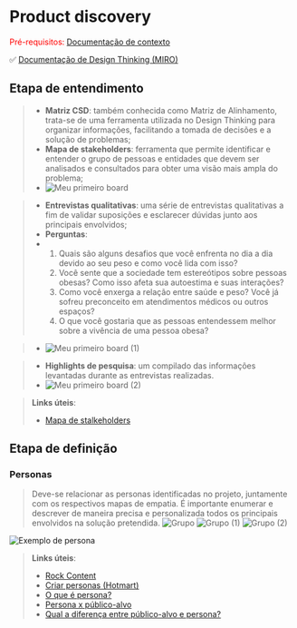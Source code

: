 # Product discovery

<span style="color:red">Pré-requisitos: <a href="01-Contexto.md"> Documentação de contexto</a></span>

✅ [Documentação de Design Thinking (MIRO)](files/processo-dt.pdf)

## Etapa de entendimento

> * **Matriz CSD**:  também conhecida como Matriz de Alinhamento, trata-se de uma ferramenta utilizada no Design Thinking para organizar informações, facilitando a tomada de decisões e a solução de problemas;
> * **Mapa de stakeholders**: ferramenta que permite identificar e entender o grupo de pessoas e entidades que devem ser analisados e consultados para obter uma visão mais ampla do problema;
> * ![Meu primeiro board](https://github.com/user-attachments/assets/eb040852-5367-4d5c-8873-f9510a9b3671)

> * **Entrevistas qualitativas**: uma série de entrevistas qualitativas a fim de validar suposições e esclarecer dúvidas junto aos principais envolvidos;
> * **Perguntas**:
> * 1. Quais são alguns desafios que você enfrenta no dia a dia devido ao seu peso e como você lida com isso?
>   2. Você sente que a sociedade tem estereótipos sobre pessoas obesas? Como isso afeta sua autoestima e suas interações?
>   3. Como você enxerga a relação entre saúde e peso? Você já sofreu preconceito em atendimentos médicos ou outros espaços?
>   4. O que você gostaria que as pessoas entendessem melhor sobre a vivência de uma pessoa obesa?

> * ![Meu primeiro board (1)](https://github.com/user-attachments/assets/c47cc55e-f060-41df-b37a-58d927e0f9b7)

> * **Highlights de pesquisa**: um compilado das informações levantadas durante as entrevistas realizadas.
> * ![Meu primeiro board (2)](https://github.com/user-attachments/assets/dfa38f75-7916-4a00-8aca-8912683a5a92)


> **Links úteis**:
> - [Mapa de stalkeholders](https://www.racecomunicacao.com.br/blog/como-fazer-o-mapeamento-de-stakeholders/)

## Etapa de definição


### Personas

> Deve-se relacionar as personas identificadas no projeto, juntamente com os respectivos mapas de empatia. É importante enumerar e descrever de maneira precisa e personalizada todos os principais envolvidos na solução pretendida.
> ![Grupo](https://github.com/user-attachments/assets/f8aa64ce-28a9-46f4-bd3f-96308ce4df7a)
> ![Grupo (1)](https://github.com/user-attachments/assets/0a911bd3-6b94-4ad7-bb09-1295ab8546e9)
> ![Grupo (2)](https://github.com/user-attachments/assets/49256059-59ce-46af-9457-b8958ff57a16)

![Exemplo de persona](images/exemplo-persona.png)


> **Links úteis**:
> - [Rock Content](https://rockcontent.com/blog/personas/)
> - [Criar personas (Hotmart)](https://blog.hotmart.com/pt-br/como-criar-persona-negocio/)
> - [O que é persona?](https://resultadosdigitais.com.br/blog/persona-o-que-e/)
> - [Persona x público-alvo](https://flammo.com.br/blog/persona-e-publico-alvo-qual-a-diferenca/)
> - [Qual a diferença entre público-alvo e persona?](https://rockcontent.com/blog/diferenca-publico-alvo-e-persona/)
